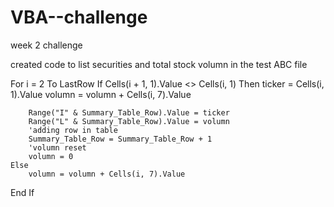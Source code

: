 # VBA--challenge
week 2 challenge

created code to list securities and total stock volumn in the test ABC file

For i = 2 To LastRow
    If Cells(i + 1, 1).Value <> Cells(i, 1) Then
        ticker = Cells(i, 1).Value
        volumn = volumn + Cells(i, 7).Value
    
        Range("I" & Summary_Table_Row).Value = ticker
        Range("L" & Summary_Table_Row).Value = volumn
        'adding row in table
        Summary_Table_Row = Summary_Table_Row + 1
        'volumn reset
        volumn = 0
    Else
        volumn = volumn + Cells(i, 7).Value
End If
